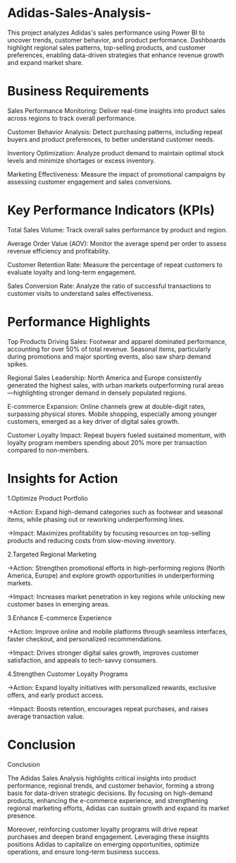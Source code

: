 # Adidas-Sales-Analysis-
This project analyzes Adidas's sales performance using Power BI to uncover trends, customer behavior, and product performance. Dashboards highlight regional sales patterns, top-selling products, and customer preferences, enabling data-driven strategies that enhance revenue growth and expand market share.
# Business Requirements

Sales Performance Monitoring: Deliver real-time insights into product sales across regions to track overall performance.

Customer Behavior Analysis: Detect purchasing patterns, including repeat buyers and product preferences, to better understand customer needs.

Inventory Optimization: Analyze product demand to maintain optimal stock levels and minimize shortages or excess inventory.

Marketing Effectiveness: Measure the impact of promotional campaigns by assessing customer engagement and sales conversions.
# Key Performance Indicators (KPIs)

Total Sales Volume: Track overall sales performance by product and region.

Average Order Value (AOV): Monitor the average spend per order to assess revenue efficiency and profitability.

Customer Retention Rate: Measure the percentage of repeat customers to evaluate loyalty and long-term engagement.

Sales Conversion Rate: Analyze the ratio of successful transactions to customer visits to understand sales effectiveness.
# Performance Highlights

Top Products Driving Sales: Footwear and apparel dominated performance, accounting for over 50% of total revenue. Seasonal items, particularly during promotions and major sporting events, also saw sharp demand spikes.

Regional Sales Leadership: North America and Europe consistently generated the highest sales, with urban markets outperforming rural areas—highlighting stronger demand in densely populated regions.

E-commerce Expansion: Online channels grew at double-digit rates, surpassing physical stores. Mobile shopping, especially among younger customers, emerged as a key driver of digital sales growth.

Customer Loyalty Impact: Repeat buyers fueled sustained momentum, with loyalty program members spending about 20% more per transaction compared to non-members.
# Insights for Action

1.Optimize Product Portfolio

->Action: Expand high-demand categories such as footwear and seasonal items, while phasing out or reworking underperforming lines.

->Impact: Maximizes profitability by focusing resources on top-selling products and reducing costs from slow-moving inventory.

2.Targeted Regional Marketing

->Action: Strengthen promotional efforts in high-performing regions (North America, Europe) and explore growth opportunities in underperforming markets.

->Impact: Increases market penetration in key regions while unlocking new customer bases in emerging areas.

3.Enhance E-commerce Experience

->Action: Improve online and mobile platforms through seamless interfaces, faster checkout, and personalized recommendations.

->Impact: Drives stronger digital sales growth, improves customer satisfaction, and appeals to tech-savvy consumers.

4.Strengthen Customer Loyalty Programs

->Action: Expand loyalty initiatives with personalized rewards, exclusive offers, and early product access.

->Impact: Boosts retention, encourages repeat purchases, and raises average transaction value.
# Conclusion
Conclusion

The Adidas Sales Analysis highlights critical insights into product performance, regional trends, and customer behavior, forming a strong basis for data-driven strategic decisions. By focusing on high-demand products, enhancing the e-commerce experience, and strengthening regional marketing efforts, Adidas can sustain growth and expand its market presence.

Moreover, reinforcing customer loyalty programs will drive repeat purchases and deepen brand engagement. Leveraging these insights positions Adidas to capitalize on emerging opportunities, optimize operations, and ensure long-term business success.
